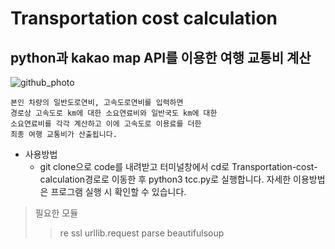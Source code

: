 # Transportation cost calculation

## python과 kakao map API를 이용한 여행 교통비 계산
![github_photo](https://user-images.githubusercontent.com/63433646/109494244-f9f06680-7ad0-11eb-93ea-3f96487b60cd.png)

	본인 차량의 일반도로연비, 고속도로연비를 입력하면
	경로상 고속도로 km에 대한 소요연료비와 일반국도 km에 대한
	소요연료비를 각각 계산하고 이에 고속도로 이용료를 더한
	최종 여행 교통비가 산출됩니다.

* 사용방법
	* git clone으로 code를 내려받고 터미널창에서 cd로 Transportation-cost-calculation경로로 이동한 후 python3 tcc.py로 실행합니다. 자세한 이용방법은 프로그램 실행 시 확인할 수 있습니다.

> 필요한 모듈
>> re
>> ssl
>> urllib.request
>> parse
>> beautifulsoup
